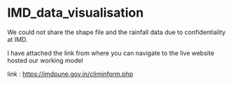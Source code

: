 # IMD_data_visualisation

We could not share the shape file and the rainfall data due to confidentiality at IMD.

I have attached the link from where you can navigate to the live website hosted our working model

link : https://imdpune.gov.in/climinform.php
